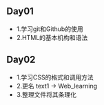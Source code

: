 ## Day01

* 1.学习git和Github的使用
* 2.HTML的基本机构和语法

## Day02

* 1.学习CSS的格式和调用方法
* 2.更名 text1 -> Web_learning
* 3.整理文件将其条理化
